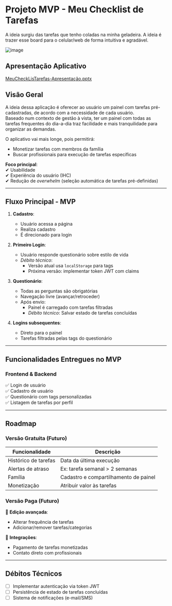 # Projeto MVP - Meu Checklist de Tarefas


A ideia surgiu das tarefas que tenho coladas na minha geladeira. A ideia é trazer esse board para o celular/web de forma intuitiva e agradável.

![image](https://github.com/user-attachments/assets/e1a1dc10-b70f-452d-b5fc-20f013514c9a)

## Apresentação Aplicativo

[MeuCheckLisTarefas-Apresentação.pptx](https://github.com/user-attachments/files/19722216/MeuCheckLisTarefas-Apresentacao.pptx)


## Visão Geral
A ideia dessa aplicação é oferecer ao usuário um painel com tarefas pré-cadastradas, de acordo com a necessidade de cada usuário.  
Baseado num contexto de gestão à vista, ter um painel com todas as tarefas frequentes do dia-a-dia traz facilidade e mais tranquilidade para organizar as demandas.  

O aplicativo vai mais longe, pois permitirá:
- Monetizar tarefas com membros da família
- Buscar profissionais para execução de tarefas específicas

**Foco principal**:  
✔ Usabilidade  
✔ Experiência do usuário (IHC)  
✔ Redução de _overwhelm_ (seleção automática de tarefas pré-definidas)  

---

## Fluxo Principal - MVP

1. **Cadastro**:  
   - Usuário acessa a página  
   - Realiza cadastro  
   - É direcionado para login  

2. **Primeiro Login**:  
   - Usuário responde questionário sobre estilo de vida  
   - *Débito técnico*:  
     - Versão atual usa `localStorage` para tags  
     - Próxima versão: implementar token JWT com claims  

3. **Questionário**:  
   - Todas as perguntas são obrigatórias  
   - Navegação livre (avançar/retroceder)  
   - Após envio:  
     - Painel é carregado com tarefas filtradas  
     - *Débito técnico*: Salvar estado de tarefas concluídas  

4. **Logins subsequentes**:  
   - Direto para o painel  
   - Tarefas filtradas pelas tags do questionário  

---

## Funcionalidades Entregues no MVP

### Frontend & Backend
✅ Login de usuário  
✅ Cadastro de usuário  
✅ Questionário com tags personalizadas  
✅ Listagem de tarefas por perfil  

---

## Roadmap

### Versão Gratuita (Futuro)
| Funcionalidade | Descrição |
|----------------|-----------|
| Histórico de tarefas | Data da última execução |
| Alertas de atraso | Ex: tarefa semanal > 2 semanas |
| Família | Cadastro e compartilhamento de painel |
| Monetização | Atribuir valor às tarefas |

### Versão Paga (Futuro)
🔧 **Edição avançada**:  
- Alterar frequência de tarefas  
- Adicionar/remover tarefas/categorias  

💸 **Integrações**:  
- Pagamento de tarefas monetizadas  
- Contato direto com profissionais  

---

## Débitos Técnicos
- [ ] Implementar autenticação via token JWT  
- [ ] Persistência de estado de tarefas concluídas  
- [ ] Sistema de notificações (e-mail/SMS)  
